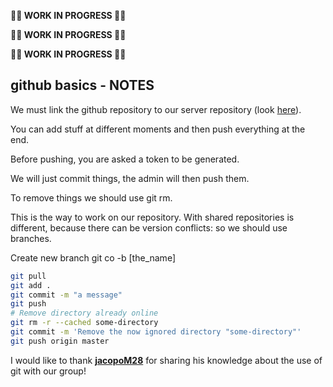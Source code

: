 **🚧🚧 WORK IN PROGRESS 🚧🚧**

**🚧🚧 WORK IN PROGRESS 🚧🚧**

**🚧🚧 WORK IN PROGRESS 🚧🚧**

## github basics - NOTES

We must link the github repository to our server repository (look [here](https://github.com/CompBio-Group/LINEs)).

You can add stuff at different moments and then push everything at the end.

Before pushing, you are asked a token to be generated.

We will just commit things, the admin will then push them.

To remove things we should use git rm.

This is the way to work on our repository. With shared repositories is different, because there can be version conflicts: so we should use branches.

Create new branch git co -b [the_name]

```bash
git pull
git add .
git commit -m "a message"
git push
# Remove directory already online
git rm -r --cached some-directory
git commit -m 'Remove the now ignored directory "some-directory"'
git push origin master
```

I would like to thank **[jacopoM28](https://github.com/jacopoM28)** for sharing his knowledge about the use of git with our group!